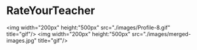 # RateYourTeacher

<img width="200px" height:"500px"  src="./images/Profile-8.gif" title="gif"/>
<img width="200px" height:"500px" src="./images/merged-images.jpg" title="gif"/>
